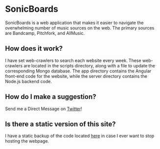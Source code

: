 # SonicBoards

SonicBoards is a web application that makes it easier to navigate the overwhelming number of music sources on the web. The primary sources are Bandcamp, Pitchfork, and AllMusic.

## How does it work?

I have set web-crawlers to search each website every week. These web-crawlers are located in the scripts directory, along with a file to update the corresponding Mongo database. The app directory contains the Angular front-end code for the website, while the server directory contains the Node.js backend code.

## How do I make a suggestion?

Send me a Direct Message on [Twitter](https://twitter.com/BuddyThePuffin5)!

## Is there a static version of this site?

I have a static backup of the code located [here](https://github.com/thetreblechef/thetreblechef.github.io) in case I ever want to stop hosting the webpage.